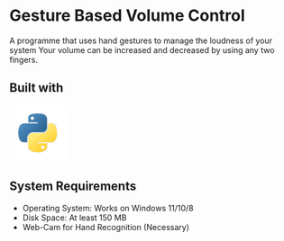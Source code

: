 # Gesture Based Volume Control

A programme that uses hand gestures to manage the loudness of your system
Your volume can be increased and decreased by using any two fingers.

## Built with

<code><img height="100" src="https://raw.githubusercontent.com/github/explore/80688e429a7d4ef2fca1e82350fe8e3517d3494d/topics/python/python.png"></code>

## System Requirements
- Operating System: Works on Windows 11/10/8
- Disk Space: At least 150 MB
- Web-Cam for Hand Recognition (Necessary)

